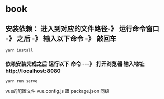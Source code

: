 # book

## 安装依赖：   进入到对应的文件路径-》 运行命令窗口 -》 之后 -》 输入以下命令 -》 敲回车
```
yarn install
```

### 依赖安装完成之后  运行以下 命令 ---》 打开浏览器 输入地址 http://localhost:8080
```
yarn run serve
```


vue的配置文件
vue.config.js  跟 package.json 同级

